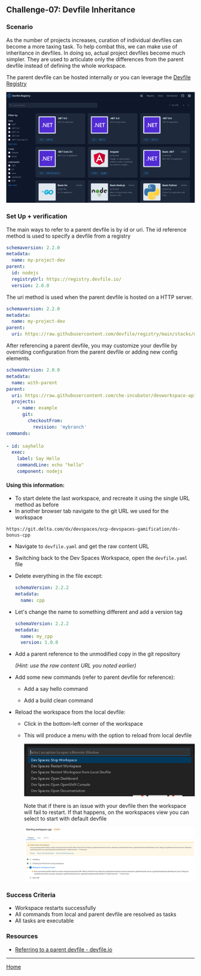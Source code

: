 ## Challenge-07: Devfile Inheritance

### Scenario

As the number of projects increases, curation of individual devfiles can become a more taxing task.  To help combat this, we can make use of inheritance in devfiles.  In doing so, actual project devfiles become much simpler.  They are used to articulate only the differences from the parent devfile instead of defining the whole workspace.

The parent devfile can be hosted internally or you can leverage the [Devfile Registry](https://registry.devfile.io/viewer)

![ ](.img/devfile_registry.png)

### Set Up + verification

The main ways to refer to a parent devfile is by id or uri.  The id reference method is used to specify a devfile from a registry

```yaml
schemaversion: 2.2.0
metadata:  
  name: my-project-dev
parent:  
  id: nodejs  
  registryUrl: https://registry.devfile.io/  
  version: 2.0.0
```

The uri method is used when the parent devfile is hosted on a HTTP server.

```yaml
schemaversion: 2.2.0
metadata:  
  name: my-project-dev
parent:  
  uri: https://raw.githubusercontent.com/devfile/registry/main/stacks/nodejs/devfile.yaml
```

After referencing a parent devfile, you may customize your devfile by overriding configuration from the parent devfile or adding new config elements.

```yaml
schemaVersion: 2.0.0
metadata:
  name: with-parent
parent:
  uri: https://raw.githubusercontent.com/che-incubator/devworkspace-api/proposal-25-variant-1-define-stacks/devfile-support/samples/nodejs-stack.devfile.yaml
  projects:
    - name: example
      git:
        checkoutFrom:
          revision: 'mybranch'
commands:

- id: sayhello
  exec:
    label: Say Hello
    commandLine: echo "hello"
    component: nodejs
```

#### Using this information:

* To start delete the last workspace, and recreate it using the single URL method as before 
* In another browser tab navigate to the git URL we used for the workspace

```http
https://git.delta.com/dx/devspaces/ocp-devspaces-gamification/ds-bonus-cpp
```

* Navigate to `devfile.yaml` and get the raw content URL

* Switching back to the Dev Spaces Workspace, open the `devfile.yaml` file

* Delete everything in the file except:
  
  ```yaml
  schemaVersion: 2.2.2
  metadata:
    name: cpp
  ```

* Let's change the name to something different and add a version tag
  
  ```yaml
  schemaVersion: 2.2.2
  metadata:
    name: my_cpp
    version: 1.0.0
  ```

* Add a parent reference to the unmodified copy in the git repository
  
  *(Hint: use the raw content URL you noted earlier)*

* Add some new commands (refer to parent devfile for reference):
  
  * Add a say hello command 
  
  * Add a build clean command

* Reload the workspace from the local devfile:
  
  * Click in the bottom-left corner of the workspace
  
  * This will produce a menu with the option to reload from local devfile
    
    ![](.img/workspace_menu.png)
    
    Note that if there is an issue with your devfile then the workspace will fail to restart.  If that happens, on the workspaces view you can select to start with default devfile
    
    <img title="" src=".img/restart_failed.png" alt="" data-align="inline" width="612">

### Success Criteria

- Workspace restarts successfully
- All commands from local and parent devfile are resolved as tasks
- All tasks are executable 

### Resources

* [Referring to a parent devfile - devfile.io](https://devfile.io/docs/2.3.0/referring-to-a-parent-devfile)

---

[Home](../README.md)
